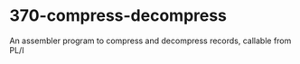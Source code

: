 # 370-compress-decompress
An assembler program to compress and decompress records, callable from PL/I
